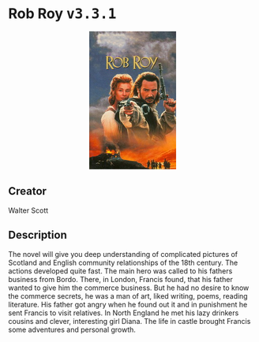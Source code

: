 
# Rob Roy <kbd>v3.3.1</kbd>

<center>
  <img src="./cover-1024.jpg"/>
</center>

## Creator
Walter Scott

## Description
<p>The novel will give you deep understanding of complicated pictures of Scotland and English community relationships of the 18th century. The actions developed quite fast. The main hero was called to his fathers business from Bordo. There, in London, Francis found, that his father wanted to give him the commerce business. But he had no desire to know the commerce secrets, he was a man of art, liked writing, poems, reading literature. His father got angry when he found out it and in punishment he sent Francis to visit relatives. In North England he met his lazy drinkers cousins and clever, interesting girl Diana. The life in castle brought Francis some adventures and personal growth.</p>

